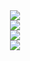 <div align="center">
  <div>
    <img src="https://github.com/user-attachments/assets/680a8e3b-26c7-4bfa-ac56-2a14a144b6c4">
  </div>
  <div>
    <img src="https://github.com/user-attachments/assets/02df170a-75b2-4d1e-8f0b-546c35a420d9">
  </div>
  <div>
    <img src="https://github.com/user-attachments/assets/aebd6625-cfc7-4fc6-87b1-d27d5d83abaf">
  </div>
  <div>
    <img src="https://github.com/user-attachments/assets/5d2f0870-8d38-4688-a561-5bfe38c5cfe1">
  </div>
</div>
